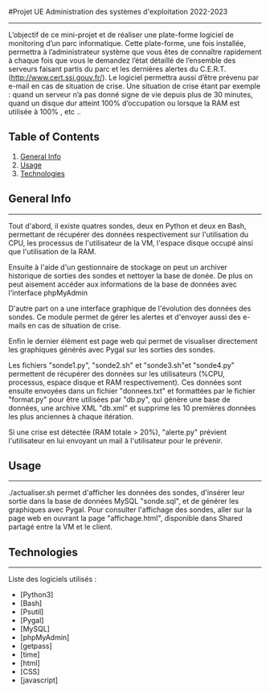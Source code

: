 #Projet UE Administration des systèmes d'exploitation 2022-2023
***
L’objectif de ce mini-projet et de réaliser une plate-forme logiciel de monitoring d’un parc
informatique. Cette plate-forme, une fois installée, permettra à l’administrateur système que
vous êtes de connaître rapidement à chaque fois que vous le demandez l’état détaillé de
l’ensemble des serveurs faisant partis du parc et les dernières alertes du C.E.R.T.
(http://www.cert.ssi.gouv.fr/). Le logiciel permettra aussi d’être prévenu par e-mail en cas de
situation de crise. Une situation de crise étant par exemple : quand un serveur n’a pas donné
signe de vie depuis plus de 30 minutes, quand un disque dur atteint 100% d’occupation ou
lorsque la RAM est utilisée à 100% , etc ..

## Table of Contents
1. [General Info](#general-info)
2. [Usage](#usage)
3. [Technologies](#technologies)

## General Info
***
Tout d'abord, il existe quatres sondes, deux en Python et deux en Bash, permettant de récupérer des données respectivement sur l'utilisation du CPU, les processus de l'utilisateur de la VM, l'espace disque occupé ainsi que l'utilisation de la RAM.

Ensuite à l'aide d'un gestionnaire de stockage on peut un archiver historique de sorties des sondes et nettoyer la base de donée. De plus on peut aisement accéder aux informations de la base de données avec l'interface phpMyAdmin

D'autre part on a une interface graphique de l'évolution des données des sondes. Ce
module permet de gérer les alertes et d'envoyer aussi des e-mails en cas de situation de crise.

Enfin le dernier élément est page web qui permet de visualiser directement les graphiques générés avec Pygal sur les sorties des sondes.

Les fichiers "sonde1.py", "sonde2.sh" et "sonde3.sh"et "sonde4.py" permettent de récupérer 
des données sur les utilisateurs (%CPU, processus, espace disque et RAM respectivement). 
Ces données sont ensuite envoyées dans un fichier "donnees.txt" et formattées par le fichier "format.py" 
pour être utilisées par "db.py", qui génère une base de données, une archive XML "db.xml" et supprime les 10 premières données les plus anciennes à chaque itération.

Si une crise est détectée (RAM totale > 20%), "alerte.py" prévient l'utilisateur 
en lui envoyant un mail à l'utilisateur pour le prévenir.

## Usage
***
./actualiser.sh permet d'afficher les données des sondes, 
d'insérer leur sortie dans la base de données MySQL "sonde.sql", et de générer les graphiques avec Pygal.
Pour consulter l'affichage des sondes, aller sur la page web en ouvrant la page "affichage.html", disponible dans Shared partagé entre la VM et le client. 

## Technologies
***
Liste des logiciels utilisés :
* [Python3]
* [Bash]
* [Psutil] 
* [Pygal] 
* [MySQL] 
* [phpMyAdmin] 
* [getpass] 
* [time] 
* [html] 
* [CSS] 
* [javascript] 
